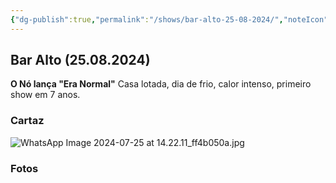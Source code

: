 ```yaml
---
{"dg-publish":true,"permalink":"/shows/bar-alto-25-08-2024/","noteIcon":"✦"}
---
```


## Bar Alto (25.08.2024)
**O Nó lança "Era Normal"** 
Casa lotada, dia de frio, calor intenso, primeiro show em 7 anos.

### Cartaz
![WhatsApp Image 2024-07-25 at 14.22.11_ff4b050a.jpg](/img/user/img/WhatsApp%20Image%202024-07-25%20at%2014.22.11_ff4b050a.jpg)

### Fotos
